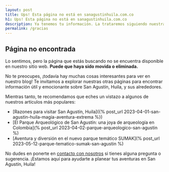 ```yaml
---
layout: post
title: Ups! Esta página no está en sanagustinhuila.com.co
h1: Ups! Esta página no está en sanagustinhuila.com.co
description: Ya tenemos tu información. La trataremos siguiendo nuestra política de privacidad. Te escribiremos prontamente.
permalink: /gracias
---
```

## Página no encontrada

Lo sentimos, pero la página que estás buscando no se encuentra disponible en nuestro sitio web. **Puede que haya sido movida o eliminada.**

No te preocupes, ¡todavía hay muchas cosas interesantes para ver en nuestro blog! Te invitamos a explorar nuestras otras páginas para encontrar información útil y emocionante sobre San Agustín, Huila, y sus alrededores.

Mientras tanto, te recomendamos que eches un vistazo a algunos de nuestros artículos más populares:

* [Razones para visitar San Agustín, Huila]({% post_url 2023-04-01-san-agustin-huila-magia-aventura-extrema %})
* [El Parque Arqueológico de San Agustín: una joya de arqueología en Colombia](% post_url 2023-04-02-parque-arqueologico-san-agustin %)
* [Aventura y diversión en el nuevo parque temático SUMAK](% post_url 2023-05-12-parque-tematico-sumak-san-agustin %)

No dudes en ponerte en [contacto con nosotros]({{'contacto'|relative_url}}) si tienes alguna pregunta o sugerencia. ¡Estamos aquí para ayudarte a planear tus aventuras en San Agustín, Huila!
